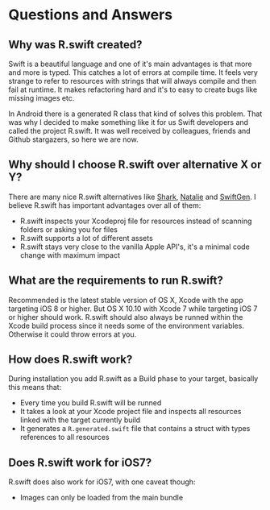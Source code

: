# Questions and Answers

## Why was R.swift created?

Swift is a beautiful language and one of it's main advantages is that more and more is typed. This catches a lot of errors at compile time. It feels very strange to refer to resources with strings that will always compile and then fail at runtime. It makes refactoring hard and it's to easy to create bugs like missing images etc.

In Android there is a generated R class that kind of solves this problem. That was why I decided to make something like it for us Swift developers and called the project R.swift. It was well received by colleagues, friends and Github stargazers, so here we are now.

## Why should I choose R.swift over alternative X or Y?

There are many nice R.swift alternatives like [Shark](https://github.com/kaandedeoglu/Shark), [Natalie](https://github.com/krzyzanowskim/Natalie) and [SwiftGen](https://github.com/AliSoftware/SwiftGen). I believe R.swift has important advantages over all of them:
- R.swift inspects your Xcodeproj file for resources instead of scanning folders or asking you for files
- R.swift supports a lot of different assets
- R.swift stays very close to the vanilla Apple API's, it's a minimal code change with maximum impact

## What are the requirements to run R.swift?

Recommended is the latest stable version of OS X, Xcode with the app targeting iOS 8 or higher. But OS X 10.10 with Xcode 7 while targeting iOS 7 or higher should work. R.swift should also always be runned within the Xcode build process since it needs some of the environment variables. Otherwise it could throw errors at you.

## How does R.swift work?

During installation you add R.swift as a Build phase to your target, basically this means that:
- Every time you build R.swift will be runned
- It takes a look at your Xcode project file and inspects all resources linked with the target currently build
- It generates a `R.generated.swift` file that contains a struct with types references to all resources

## Does R.swift work for iOS7?

R.swift does also work for iOS7, with one caveat though: 
- Images can only be loaded from the main bundle